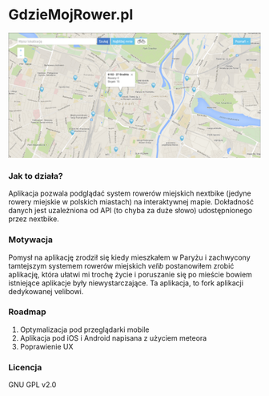 # GdzieMojRower.pl

![Preview screenshot](https://raw.githubusercontent.com/wolasss/nextbike-poland/master/screen.png)

### Jak to działa? 

Aplikacja pozwala podglądać system rowerów miejskich nextbike (jedyne rowery miejskie w polskich miastach) na interaktywnej mapie. Dokładność danych jest uzależniona od API (to chyba za duże słowo) udostępnionego przez nextbike. 

### Motywacja

Pomysł na aplikację zrodził się kiedy mieszkałem w Paryżu i zachwycony tamtejszym systemem rowerów miejskich *velib* postanowiłem zrobić aplikację, która ułatwi mi trochę życie i poruszanie się po mieście bowiem istniejące aplikacje były niewystarczające. Ta aplikacja, to fork aplikacji dedykowanej velibowi. 

### Roadmap 

1. Optymalizacja pod przeglądarki mobile
2. Aplikacja pod iOS i Android napisana z użyciem meteora
3. Poprawienie UX

### Licencja

GNU GPL v2.0